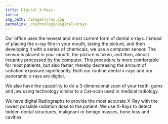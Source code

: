 ```yaml
---
title: Digital X-Rays
intro:
img_path: /images\xray.jpg
permalink: /technology/Digital-Xrays
---
```

Our office uses the newest and most current form of dental x-rays. Instead of placing the x-ray film in your mouth, taking the picture, and then developing it with a series of chemicals, we use a computer sensor. The sensor is placed in your mouth, the picture is taken, and then, almost instantly processed by the computer. This procedure is more comfortable for most patients, but also faster, thereby decreasing the amount of radiation exposure significantly. Both our routine dental x-rays and our panoramic x-rays are digital.

We also have the capability to do a 3-dimensional scan of your teeth, gums and jaw using technology similar to a Cat-scan used in medical radiology.

We have digital Radiographs to provide the most accurate X-Ray with the lowest possible radiation dose to the patient. We use X-Rays to detect hidden dental structures, malignant or benign masses, bone loss and cavities.
